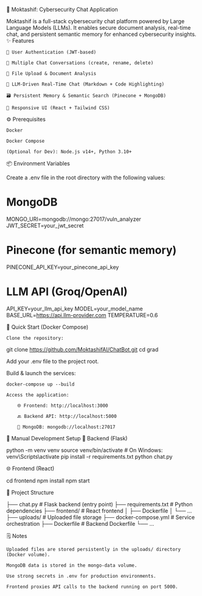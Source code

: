 🚀 Moktashif: Cybersecurity Chat Application


Moktashif is a full-stack cybersecurity chat platform powered by Large Language Models (LLMs). It enables secure document analysis, real-time chat, and persistent semantic memory for enhanced cybersecurity insights.
✨ Features

    🔐 User Authentication (JWT-based)

    💬 Multiple Chat Conversations (create, rename, delete)

    📁 File Upload & Document Analysis

    🧠 LLM-Driven Real-Time Chat (Markdown + Code Highlighting)

    🗃 Persistent Memory & Semantic Search (Pinecone + MongoDB)

    🎨 Responsive UI (React + Tailwind CSS)

⚙️ Prerequisites

    Docker

    Docker Compose

    (Optional for Dev): Node.js v14+, Python 3.10+

📦 Environment Variables

Create a .env file in the root directory with the following values:

# MongoDB
MONGO_URI=mongodb://mongo:27017/vuln_analyzer
JWT_SECRET=your_jwt_secret

# Pinecone (for semantic memory)
PINECONE_API_KEY=your_pinecone_api_key

# LLM API (Groq/OpenAI)
API_KEY=your_llm_api_key
MODEL=your_model_name
BASE_URL=https://api.llm-provider.com
TEMPERATURE=0.6

🚀 Quick Start (Docker Compose)

    Clone the repository:

git clone https://github.com/MoktashifAI/ChatBot.git
cd grad

Add your .env file to the project root.

Build & launch the services:

    docker-compose up --build

    Access the application:

        🌐 Frontend: http://localhost:3000

        🔙 Backend API: http://localhost:5000

        🧩 MongoDB: mongodb://localhost:27017

🧪 Manual Development Setup
📡 Backend (Flask)

python -m venv venv
source venv/bin/activate  # On Windows: venv\Scripts\activate
pip install -r requirements.txt
python chat.py

🌐 Frontend (React)

cd frontend
npm install
npm start

🧭 Project Structure

├── chat.py                # Flask backend (entry point)
├── requirements.txt       # Python dependencies
├── frontend/              # React frontend
│   ├── Dockerfile
│   └── ...
├── uploads/               # Uploaded file storage
├── docker-compose.yml     # Service orchestration
├── Dockerfile             # Backend Dockerfile
└── ...

🗒 Notes

    Uploaded files are stored persistently in the uploads/ directory (Docker volume).

    MongoDB data is stored in the mongo-data volume.

    Use strong secrets in .env for production environments.

    Frontend proxies API calls to the backend running on port 5000.
